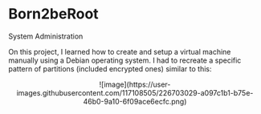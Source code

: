 # Born2beRoot
System Administration

On this project, I learned how to create and setup a virtual machine manually using a Debian operating system. I had to recreate a specific pattern of partitions (included encrypted ones) similar to this:

<div align="center"> ![image](https://user-images.githubusercontent.com/117108505/226703029-a097c1b1-b75e-46b0-9a10-6f09ace6ecfc.png)
